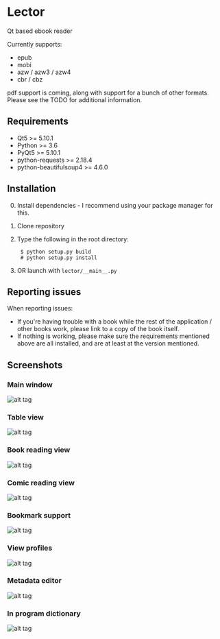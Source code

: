 # Lector
Qt based ebook reader

Currently supports:
* epub
* mobi
* azw / azw3 / azw4
* cbr / cbz

pdf support is coming, along with support for a bunch of other formats. Please see the TODO for additional information.

## Requirements
* Qt5 >= 5.10.1
* Python >= 3.6
* PyQt5 >= 5.10.1
* python-requests >= 2.18.4
* python-beautifulsoup4 >= 4.6.0

## Installation
0. Install dependencies - I recommend using your package manager for this.
1. Clone repository
2. Type the following in the root directory:

        $ python setup.py build
        # python setup.py install
3. OR launch with `lector/__main__.py`

## Reporting issues
When reporting issues:

* If you're having trouble with a book while the rest of the application / other books work, please link to a copy of the book itself.
* If nothing is working, please make sure the requirements mentioned above are all installed, and are at least at the version mentioned.

## Screenshots

### Main window
![alt tag](https://i.imgur.com/yrv2c0a.png)

### Table view
![alt tag](https://i.imgur.com/b1XdXqP.png)

### Book reading view
![alt tag](https://i.imgur.com/Tei6TqF.png)

### Comic reading view
![alt tag](https://i.imgur.com/U5JR35g.png)

### Bookmark support
![alt tag](https://i.imgur.com/RZkmCzG.png)

### View profiles
![alt tag](https://i.imgur.com/gkJ88pi.png)

### Metadata editor
![alt tag](https://i.imgur.com/AqQREBf.png)

### In program dictionary
![alt tag](https://i.imgur.com/Vh9xQUC.png)
